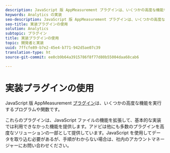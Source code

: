 ```yaml
---
description: JavaScript 版 AppMeasurement プラグインは、いくつかの高度な機能を実行するプログラムや関数です。
keywords: Analytics の実装
seo-description: JavaScript 版 AppMeasurement プラグインは、いくつかの高度な機能を実行するプログラムや関数です。
seo-title: 実装プラグインの使用
solution: Analytics
subtopic: プラグイン
title: 実装プラグインの使用
topic: 開発者と実装
uuid: 7ffcfe89-b7e2-45e4-b771-942d5ae07c39
translation-type: ht
source-git-commit: ee0cb9b64a3915786f8f77d80b55004daa68cab6

---
```



# 実装プラグインの使用

JavaScript 版 AppMeasurement [プラグイン](/help/implement/js-implementation/c-appmeasurement-js/plugins-support.md)は、いくつかの高度な機能を実行するプログラムや関数です。

これらのプラグインは、JavaScript ファイルの機能を拡張して、基本的な実装では利用できなかった機能を提供します。アドビは他にも多数のプラグインを高度なソリューションの一部として提供しています。JavaScript を使用してデータを取り込む必要があるが、手順がわからない場合は、社内のアカウントマネージャーにお問い合わせください。
